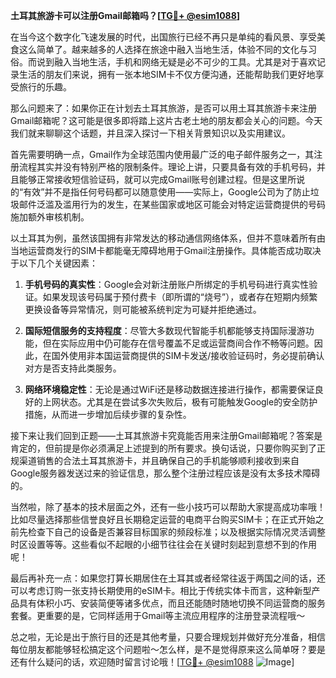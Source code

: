 **土耳其旅游卡可以注册Gmail邮箱吗？[[TG💪+ @esim1088](https://t.me/s/esim1088)]**

在当今这个数字化飞速发展的时代，出国旅行已经不再只是单纯的看风景、享受美食这么简单了。越来越多的人选择在旅途中融入当地生活，体验不同的文化与习俗。而说到融入当地生活，手机和网络无疑是必不可少的工具。尤其是对于喜欢记录生活的朋友们来说，拥有一张本地SIM卡不仅方便沟通，还能帮助我们更好地享受旅行的乐趣。

那么问题来了：如果你正在计划去土耳其旅游，是否可以用土耳其旅游卡来注册Gmail邮箱呢？这可能是很多即将踏上这片古老土地的朋友都会关心的问题。今天我们就来聊聊这个话题，并且深入探讨一下相关背景知识以及实用建议。

首先需要明确一点，Gmail作为全球范围内使用最广泛的电子邮件服务之一，其注册流程其实并没有特别严格的限制条件。理论上讲，只要具备有效的手机号码，并且能够正常接收短信验证码，就可以完成Gmail账号创建过程。但是这里所说的“有效”并不是指任何号码都可以随意使用——实际上，Google公司为了防止垃圾邮件泛滥及滥用行为的发生，在某些国家或地区可能会对特定运营商提供的号码施加额外审核机制。

以土耳其为例，虽然该国拥有非常发达的移动通信网络体系，但并不意味着所有由当地运营商发行的SIM卡都能毫无障碍地用于Gmail注册操作。具体能否成功取决于以下几个关键因素：

1. **手机号码的真实性**：Google会对新注册账户所绑定的手机号码进行真实性验证。如果发现该号码属于预付费卡（即所谓的“烧号”），或者存在短期内频繁更换设备等异常情况，则可能被系统判定为可疑并拒绝通过。
   
2. **国际短信服务的支持程度**：尽管大多数现代智能手机都能够支持国际漫游功能，但在实际应用中仍可能存在信号覆盖不足或运营商间合作不畅等问题。因此，在国外使用非本国运营商提供的SIM卡发送/接收验证码时，务必提前确认对方是否支持此类服务。
   
3. **网络环境稳定性**：无论是通过WiFi还是移动数据连接进行操作，都需要保证良好的上网状态。尤其是在尝试多次失败后，极有可能触发Google的安全防护措施，从而进一步增加后续步骤的复杂性。

接下来让我们回到正题——土耳其旅游卡究竟能否用来注册Gmail邮箱呢？答案是肯定的，但前提是你必须满足上述提到的所有要求。换句话说，只要你购买到了正规渠道销售的合法土耳其旅游卡，并且确保自己的手机能够顺利接收到来自Google服务器发送过来的验证信息，那么整个注册过程应该是没有太多技术障碍的。

当然啦，除了基本的技术层面之外，还有一些小技巧可以帮助大家提高成功率哦！比如尽量选择那些信誉良好且长期稳定运营的电商平台购买SIM卡；在正式开始之前先检查下自己的设备是否兼容目标国家的频段标准；以及根据实际情况灵活调整时区设置等等。这些看似不起眼的小细节往往会在关键时刻起到意想不到的作用呢！

最后再补充一点：如果您打算长期居住在土耳其或者经常往返于两国之间的话，还可以考虑订购一张支持长期使用的eSIM卡。相比于传统实体卡而言，这种新型产品具有体积小巧、安装简便等诸多优点，而且还能随时随地切换不同运营商的服务套餐。更重要的是，它同样适用于Gmail等主流应用程序的注册登录流程哦～

总之啦，无论是出于旅行目的还是其他考量，只要合理规划并做好充分准备，相信每位朋友都能够轻松搞定这个问题啦～怎么样，是不是觉得原来这么简单呀？要是还有什么疑问的话，欢迎随时留言讨论哦！[[TG💪+ @esim1088](https://t.me/s/esim1088) ![Image](https://i.postimg.cc/4NQfJmqS/Snipaste-2025-05-13-00-14-12.png)]